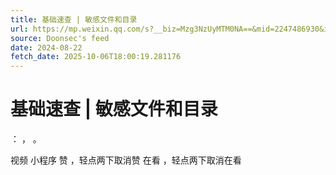 ```yaml
---
title: 基础速查 | 敏感文件和目录
url: https://mp.weixin.qq.com/s?__biz=Mzg3NzUyMTM0NA==&mid=2247486930&idx=1&sn=06f09ed7a27ef468fb5653c5963442a3
source: Doonsec's feed
date: 2024-08-22
fetch_date: 2025-10-06T18:00:19.281176
---
```


# 基础速查 | 敏感文件和目录

：
，
。

视频
小程序
赞
，轻点两下取消赞
在看
，轻点两下取消在看